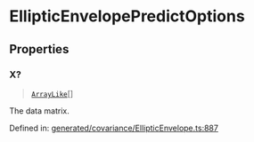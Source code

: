 # EllipticEnvelopePredictOptions

## Properties

### X?

> [`ArrayLike`](../types/ArrayLike.md)[]

The data matrix.

Defined in:  [generated/covariance/EllipticEnvelope.ts:887](https://github.com/transitive-bullshit/scikit-learn-ts/blob/122b3c0/packages/sklearn/src/generated/covariance/EllipticEnvelope.ts#L887)
